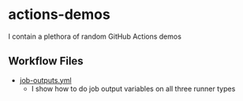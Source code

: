 # actions-demos
I contain a plethora of random GitHub Actions demos

## Workflow Files

- [job-outputs.yml](actions-demos/.github/workflows/job-outputs.yml)
  - I show how to do job output variables on all three runner types
